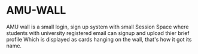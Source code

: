# AMU-WALL
AMU wall is a small login, sign up system with small Session Space where students with university registered email can signup and upload thier brief profile 
Which is displayed as cards hanging on the wall, that's how it got its name.
